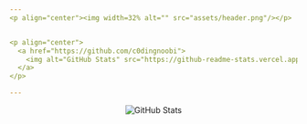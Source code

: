 ```yaml
--- 
<p align="center"><img width=32% alt="" src="assets/header.png"/></p>


<p align="center">
  <a href="https://github.com/c0dingnoobi">
    <img alt="GitHub Stats" src="https://github-readme-stats.vercel.app/api?username=c0dingnoobi&custom_title=noobi's%20Github%20Stats&show_icons=true&theme=dark&count_private=true&include_all_commits=true&hide_border=true&icon_color=fee159&hide=stars"/>
  </a>
</p>

---
```

<p align="center">
 <img alt="GitHub Stats" src=https://komarev.com/ghpvc/?username=c0dingnoobi&color=yellow>
</p>